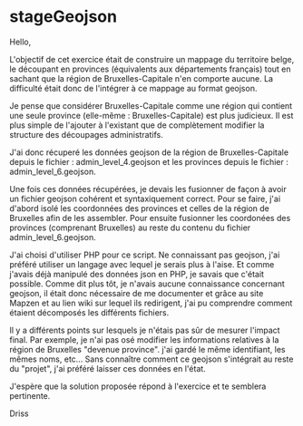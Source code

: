 # stageGeojson

 Hello,
 
 L'objectif de cet exercice était de construire un mappage du territoire belge, le découpant en provinces (équivalents 
 aux départements français) tout en sachant que la région de Bruxelles-Capitale n'en comporte aucune.
 La difficulté était donc de l'intégrer à ce mappage au format geojson.
 
 Je pense que considérer Bruxelles-Capitale comme une région qui contient une seule province (elle-même : Bruxelles-Capitale)
 est plus judicieux. Il est plus simple de l'ajouter à l'existant que de complètement modifier la structure des découpages 
 administratifs.
 
 J'ai donc récuperé les données geojson de la région de Bruxelles-Capitale depuis le fichier : admin_level_4.geojson
 et les provinces depuis le fichier : admin_level_6.geojson.
 
 Une fois ces données récupérées, je devais les fusionner de façon à avoir un fichier geojson cohérent et syntaxiquement correct.
 Pour se faire, j'ai d'abord isolé les coordonnées des provinces et celles de la région de Bruxelles afin de les assembler. 
 Pour ensuite fusionner les coordonées des provinces (comprenant Bruxelles) au reste du contenu du fichier admin_level_6.geojson.
 
 J'ai choisi d'utiliser PHP pour ce script. Ne connaissant pas geojson, j'ai préféré utiliser un langage avec lequel 
 je serais plus à l'aise. Et comme j'avais déjà manipulé des données json en PHP, je savais que c'était possible.
 Comme dit plus tôt, je n'avais aucune connaissance concernant geojson, il était donc nécessaire de me documenter 
 et grâce au site Mapzen et au lien wiki sur lequel ils redirigent, j'ai pu comprendre comment étaient décomposés 
 les différents fichiers.
 
 Il y a différents points sur lesquels je n'étais pas sûr de mesurer l'impact final. Par exemple,
 je n'ai pas osé modifier les informations relatives à la région de Bruxelles "devenue province".
 j'ai gardé le même identifiant, les mêmes noms, etc...
 Sans connaître comment ce geojson s'intégrait au reste du "projet", j'ai préféré laisser ces données en l'état. 
 
 J'espère que la solution proposée répond à l'exercice et te semblera pertinente.
 
 Driss
